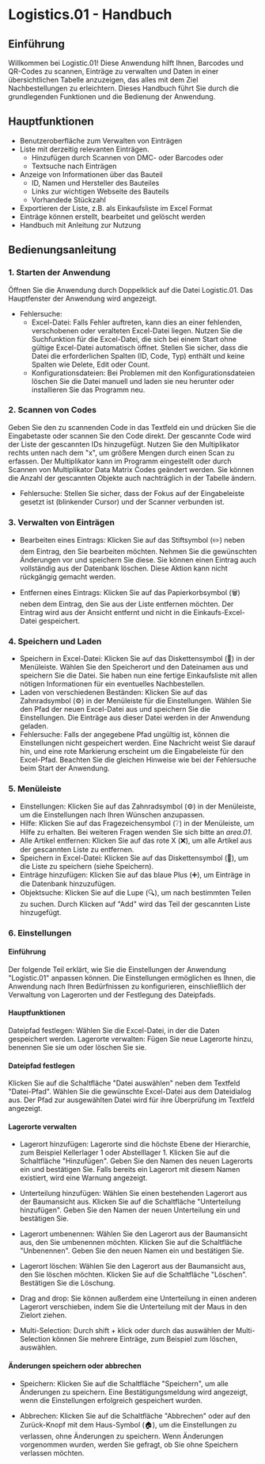 # Logistics.01 - Handbuch

## Einführung
Willkommen bei Logistic.01! Diese Anwendung hilft Ihnen, Barcodes und QR-Codes zu scannen, Einträge zu verwalten und Daten in einer übersichtlichen Tabelle anzuzeigen, das alles mit dem Ziel Nachbestellungen zu erleichtern. Dieses Handbuch führt Sie durch die grundlegenden Funktionen und die Bedienung der Anwendung.

## Hauptfunktionen
- Benutzeroberfläche zum Verwalten von Einträgen
- Liste mit derzeitig relevanten Einträgen.
    - Hinzufügen durch Scannen von DMC- oder Barcodes oder
    - Textsuche nach Einträgen
- Anzeige von Informationen über das Bauteil
    - ID, Namen und Hersteller des Bauteiles
    - Links zur wichtigen Webseite des Bauteils
    - Vorhandede Stückzahl
- Exportieren der Liste, z.B. als Einkaufsliste im Excel Format
- Einträge können erstellt, bearbeitet und gelöscht werden
- Handbuch mit Anleitung zur Nutzung
## Bedienungsanleitung
### 1. Starten der Anwendung
Öffnen Sie die Anwendung durch Doppelklick auf die Datei Logistic.01.
Das Hauptfenster der Anwendung wird angezeigt.
- Fehlersuche:
  	+ Excel-Datei: Falls Fehler auftreten, kann dies an einer fehlenden, verschobenen oder veralteten Excel-Datei liegen. Nutzen Sie die Suchfunktion für die Excel-Datei, die sich bei einem Start ohne gültige Excel-Datei automatisch öffnet. Stellen Sie sicher, dass die Datei die erforderlichen Spalten (ID, Code, Typ) enthält und keine Spalten wie Delete, Edit oder Count.
  + Konfigurationsdateien: Bei Problemen mit den Konfigurationsdateien löschen Sie die Datei manuell und laden sie neu herunter oder installieren Sie das Programm neu.
### 2. Scannen von Codes
Geben Sie den zu scannenden Code in das Textfeld ein und drücken Sie die Eingabetaste oder scannen Sie den Code direkt.
Der gescannte Code wird der Liste der gescannten IDs hinzugefügt. Nutzen Sie den Multiplikator rechts unten nach dem "x", um größere Mengen durch einen Scan zu erfassen. Der Multiplikator kann im Programm eingestellt oder durch Scannen von Multiplikator Data Matrix Codes geändert werden. Sie können die Anzahl der gescannten Objekte auch nachträglich in der Tabelle ändern.
+ Fehlersuche:
Stellen Sie sicher, dass der Fokus auf der Eingabeleiste gesetzt ist (blinkender Cursor) und der Scanner verbunden ist.
### 3. Verwalten von Einträgen
- Bearbeiten eines Eintrags:
Klicken Sie auf das Stiftsymbol (✏️) neben dem Eintrag, den Sie bearbeiten möchten.
Nehmen Sie die gewünschten Änderungen vor und speichern Sie diese. Sie können einen Eintrag auch vollständig aus der Datenbank löschen. Diese Aktion kann nicht rückgängig gemacht werden.

- Entfernen eines Eintrags:
Klicken Sie auf das Papierkorbsymbol (🗑️) neben dem Eintrag, den Sie aus der Liste entfernen möchten. Der Eintrag wird aus der Ansicht entfernt und nicht in die Einkaufs-Excel-Datei gespeichert.
### 4. Speichern und Laden
- Speichern in Excel-Datei:
Klicken Sie auf das Diskettensymbol (💾) in der Menüleiste.
Wählen Sie den Speicherort und den Dateinamen aus und speichern Sie die Datei. Sie haben nun eine fertige Einkaufsliste mit allen nötigen Informationen für ein eventuelles Nachbestellen.
- Laden von verschiedenen Beständen:
Klicken Sie auf das Zahnradsymbol (⚙️) in der Menüleiste für die Einstellungen.
Wählen Sie den Pfad der neuen Excel-Datei aus und speichern Sie die Einstellungen. Die Einträge aus dieser Datei werden in der Anwendung geladen.
- Fehlersuche:
Falls der angegebene Pfad ungültig ist, können die Einstellungen nicht gespeichert werden. Eine Nachricht weist Sie darauf hin, und eine rote Markierung erscheint um die Eingabeleiste für den Excel-Pfad. Beachten Sie die gleichen Hinweise wie bei der Fehlersuche beim Start der Anwendung.
### 5. Menüleiste
- Einstellungen: Klicken Sie auf das Zahnradsymbol (⚙️) in der Menüleiste, um die Einstellungen nach Ihren Wünschen anzupassen.
- Hilfe: Klicken Sie auf das Fragezeichensymbol (❔) in der Menüleiste, um Hilfe zu erhalten. Bei weiteren Fragen wenden Sie sich bitte an *area.01*.
- Alle Artikel entfernen: Klicken Sie auf das rote X (❌), um alle Artikel aus der gescannten Liste zu entfernen.
- Speichern in Excel-Datei: Klicken Sie auf das Diskettensymbol (💾), um die Liste zu speichern (siehe Speichern).
- Einträge hinzufügen: Klicken Sie auf das blaue Plus (➕), um Einträge in die Datenbank hinzuzufügen.
- Objektsuche: Klicken Sie auf die Lupe (🔍), um nach bestimmten Teilen zu suchen. Durch Klicken auf "Add" wird das Teil der gescannten Liste hinzugefügt.

### 6. Einstellungen
  #### Einführung
  Der folgende Teil erklärt, wie Sie die Einstellungen der Anwendung "Logistic.01" anpassen können. Die Einstellungen ermöglichen es Ihnen, die Anwendung nach Ihren Bedürfnissen zu konfigurieren, einschließlich der Verwaltung von Lagerorten und der Festlegung des Dateipfads.

  #### Hauptfunktionen
  Dateipfad festlegen: Wählen Sie die Excel-Datei, in der die Daten gespeichert werden.
  Lagerorte verwalten: Fügen Sie neue Lagerorte hinzu, benennen Sie sie um oder löschen Sie sie.

  #### Dateipfad festlegen
  Klicken Sie auf die Schaltfläche "Datei auswählen" neben dem Textfeld "Datei-Pfad".
  Wählen Sie die gewünschte Excel-Datei aus dem Dateidialog aus.
  Der Pfad zur ausgewählten Datei wird für ihre Überprüfung im Textfeld angezeigt.

  #### Lagerorte verwalten
  - Lagerort hinzufügen:
  Lagerorte sind die höchste Ebene der Hierarchie, zum Beispiel Kellerlager 1 oder Abstelllager 1.
  Klicken Sie auf die Schaltfläche "Hinzufügen". Geben Sie den Namen des neuen Lagerorts ein und bestätigen Sie. Falls bereits ein Lagerort mit diesem Namen existiert, wird eine Warnung angezeigt. 

  - Unterteilung hinzufügen:
  Wählen Sie einen bestehenden Lagerort aus der Baumansicht aus.
  Klicken Sie auf die Schaltfläche "Unterteilung hinzufügen".
  Geben Sie den Namen der neuen Unterteilung ein und bestätigen Sie.

  - Lagerort umbenennen:
  Wählen Sie den Lagerort aus der Baumansicht aus, den Sie umbenennen möchten.
  Klicken Sie auf die Schaltfläche "Unbenennen".
  Geben Sie den neuen Namen ein und bestätigen Sie.

  - Lagerort löschen:
  Wählen Sie den Lagerort aus der Baumansicht aus, den Sie löschen möchten.
  Klicken Sie auf die Schaltfläche "Löschen".
  Bestätigen Sie die Löschung.

  - Drag and drop:
  Sie können außerdem eine Unterteilung in einen anderen Lagerort verschieben, indem Sie die Unterteilung mit der Maus in den     Zielort ziehen.

  - Multi-Selection:
  Durch shift + klick oder durch das auswählen der Multi-Selection können Sie mehrere Einträge, zum Beispiel zum löschen,  auswählen.

  #### Änderungen speichern oder abbrechen
  - Speichern:
  Klicken Sie auf die Schaltfläche "Speichern", um alle Änderungen zu speichern.
  Eine Bestätigungsmeldung wird angezeigt, wenn die Einstellungen erfolgreich gespeichert wurden.

  - Abbrechen:
  Klicken Sie auf die Schaltfläche "Abbrechen" oder auf den Zurück-Knopf mit dem Haus-Symbol (🏠), um die Einstellungen zu verlassen, ohne Änderungen zu speichern. Wenn Änderungen vorgenommen wurden, werden Sie gefragt, ob Sie ohne Speichern verlassen möchten.
